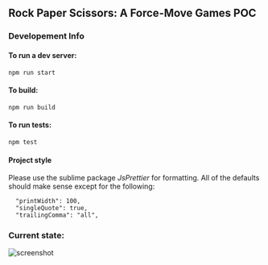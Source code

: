 ## Rock Paper Scissors: A Force-Move Games POC

### Developement Info

#### To run a dev server:

`npm run start`

#### To build:

`npm run build`

#### To run tests:

`npm test`

#### Project style

Please use the sublime package _JsPrettier_ for formatting. All of the defaults should make sense except for the following:

```
  "printWidth": 100,
  "singleQuote": true,
  "trailingComma": "all",
```

### Current state:

![screenshot](https://user-images.githubusercontent.com/12832034/40526428-44e37118-5f9b-11e8-8e63-c5fbaf9cae59.png 'screenshot')

